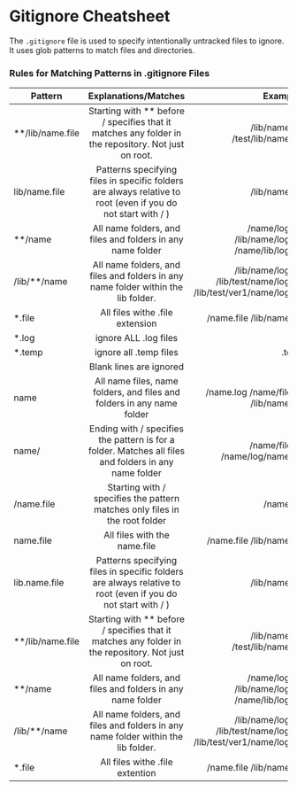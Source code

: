 # Gitignore Cheatsheet

The `.gitignore` file is used to specify intentionally untracked files to ignore. It uses glob patterns to match files and directories.

### Rules for Matching Patterns in .gitignore Files

| Pattern            |                                             Explanations/Matches                                             |                                                                Examples |
| ------------------ | :----------------------------------------------------------------------------------------------------------: | ----------------------------------------------------------------------: |
| \*\*/lib/name.file |    Starting with \*\* before / specifies that it matches any folder in the repository. Not just on root.     |                                      /lib/name.file /test/lib/name.file |
| lib/name.file      | Patterns specifying files in specific folders are always relative to root (even if you do not start with / ) |                                                          /lib/name.file |
| \*\*/name          |                          All name folders, and files and folders in any name folder                          |                    /name/log.file /lib/name/log.file /name/lib/log.file |
| /lib/\*\*/name     |              All name folders, and files and folders in any name folder within the lib folder.               | /lib/name/log.file /lib/test/name/log.file /lib/test/ver1/name/log.file |
| \*.file            |                                       All files withe .file extension                                        |                                               /name.file /lib/name.file |
|*.log   |ignore ALL .log files | .log          |
|*.temp  |ignore all .temp files| .temp         |
|        |Blank lines are ignored |             |
|name   |All name files, name folders, and files and folders in any name folder|    /name.log   /name/file.txt  /lib/name.log   |
|name/  |Ending with / specifies the pattern is for a folder. Matches all files and folders in any name folder| /name/file.txt  /name/log/name.log  | |
|/name.file |Starting with / specifies the pattern matches only files in the root folder|   /name.file   |
|name.file  |All files with the name.file   |   /name.file  /lib/name.file  |
|lib.name.file  |Patterns specifying files in specific folders are always relative to root (even if you do not start with / )  |   /lib/name.file  |
|**/lib/name.file |	Starting with ** before / specifies that it matches any folder in the repository. Not just on root. |	/lib/name.file  /test/lib/name.file|
|**/name |	All name folders, and files and folders in any name folder	|/name/log.file /lib/name/log.file  /name/lib/log.file|
|/lib/**/name	|All name folders, and files and folders in any name folder within the lib folder.	|/lib/name/log.file /lib/test/name/log.file /lib/test/ver1/name/log.file|
|*.file	|All files withe .file extention|	/name.file  /lib/name.file|
